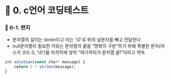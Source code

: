 # 📌 0. c언어 코딩테스트
### 📌 0-1. 편지
- 문자열의 길이는 strlen이고 이는 '\0'로 뒤의 널문자를 빼고 전달한다.
- null문자열이 필요한 이유는 문자열의 끝을 “명확히 구분”하기 위해 특별한 문자(아스키 코드 0, '\0')를 마지막에 넣어 “여기까지가 문자열 끝!”이라고 약속
```js
int solution(const char* message) {
    return 2 * strlen(message);
}
```